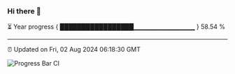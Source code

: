 ### Hi there 👋

⏳ Year progress { █████████████████▁▁▁▁▁▁▁▁▁▁▁▁▁ } 58.54 %

---

⏰ Updated on Fri, 02 Aug 2024 06:18:30 GMT

![Progress Bar CI](https://github.com/liununu/liununu/workflows/Progress%20Bar%20CI/badge.svg)

